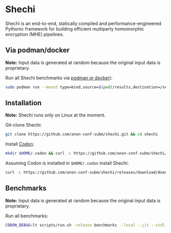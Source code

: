 # Shechi

Shechi is an end-to-end, statically compiled and performance-engineered Pythonic framework for building efficient multiparty homomorphic encryption (MHE) pipelines.

## Via podman/docker

**Note:** Input data is generated at random because the original input data is proprietary.

Run all Shechi benchmarks via [podman or docker](https://hub.docker.com/r/anonconfsubm/shechi)):
```bash
sudo podman run --mount type=bind,source=$(pwd)/results,destination=/sequre/results --security-opt label=disable -e "CODON_DEBUG=lt" -e --privileged --rm -t anonconfsubm/shechi:anon scripts/run.sh -release benchmarks --local --jit --stdlib-builtin --king --pca --gwas-without-norm
```

## Installation

**Note:** Shechi runs only on Linux at the moment.

Git-clone Shechi:
```bash
git clone https://github.com/anon-conf-subm/shechi.git && cd shechi
```

Install [Codon](https://github.com/exaloop/codon):
```bash
mkdir $HOME/.codon && curl -L https://github.com/anon-conf-subm/shechi/releases/download/Anon/codon-linux-x86_64.tar.gz | tar zxvf - -C $HOME/.codon --strip-components=1
```

Assuming Codon is installed in `$HOME/.codon` install Shechi:
```bash
curl -L https://github.com/anon-conf-subm/shechi/releases/download/Anon/shechi-linux-x86_64.tar.gz | tar zxvf - -C $HOME/.codon/lib/codon/plugins
```

## Benchmarks

**Note:** Input data is generated at random because the original input data is proprietary.

Run all benchmarks:
```bash
CODON_DEBUG=lt scripts/run.sh -release benchmarks --local --jit --stdlib-builtin --king --pca --gwas-without-norm
```

